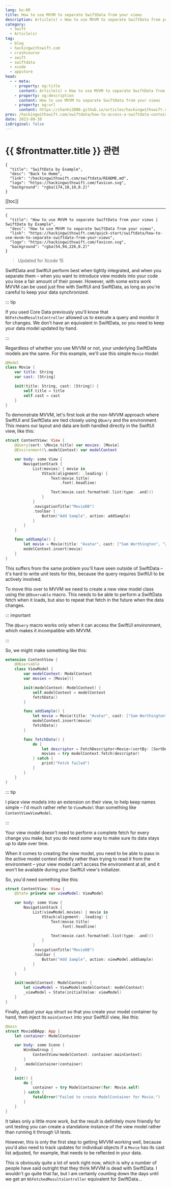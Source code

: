 ```yaml
---
lang: ko-KR
title: How to use MVVM to separate SwiftData from your views
description: Article(s) > How to use MVVM to separate SwiftData from your views
category:
  - Swift
  - Article(s)
tag: 
  - blog
  - hackingwithswift.com
  - crashcourse
  - swift
  - swiftdata
  - xcode
  - appstore
head:
  - - meta:
    - property: og:title
      content: Article(s) > How to use MVVM to separate SwiftData from your views
    - property: og:description
      content: How to use MVVM to separate SwiftData from your views
    - property: og:url
      content: https://chanhi2000.github.io/articles/hackingwithswift.com/swiftdata/how-to-use-mvvm-to-separate-swiftdata-from-your-views.html
prev: /hackingwithswift.com/swiftdata/how-to-access-a-swiftdata-container-from-widgets.md
date: 2023-09-30
isOriginal: false
---
```


# {{ $frontmatter.title }} 관련

```component VPCard
{
  "title": "SwiftData by Example",
  "desc": "Back to Home",
  "link": "/hackingwithswift.com/swiftdata/README.md",
  "logo": "https://hackingwithswift.com/favicon.svg",
  "background": "rgba(174,10,10,0.2)"
}
```

[[toc]]

---

```component VPCard
{
  "title": "How to use MVVM to separate SwiftData from your views | SwiftData by Example",
  "desc": "How to use MVVM to separate SwiftData from your views",
  "link": "https://hackingwithswift.com/quick-start/swiftdata/how-to-use-mvvm-to-separate-swiftdata-from-your-views", 
  "logo": "https://hackingwithswift.com/favicon.svg",
  "background": "rgba(54,94,226,0.2)"
}
```

> Updated for Xcode 15

SwiftData and SwiftUI perform best when tightly integrated, and when you separate them – when you want to introduce view models into your code  you lose a fair amount of their power. However, with some extra work MVVM can be used just fine with SwiftUI and SwiftData, as long as you're careful to keep your data synchronized.

::: tip

If you used Core Data previously you'll know that `NSFetchedResultsController` allowed us to execute a query and monitor it for changes. We don't have an equivalent in SwiftData, so you need to keep your data model updated by hand.

:::

Regardless of whether you use MVVM or not, your underlying SwiftData models are the same. For this example, we'll use this simple `Movie` model:

```swift
@Model
class Movie {
    var title: String
    var cast: [String]

    init(title: String, cast: [String]) {
        self.title = title
        self.cast = cast
    }
}
```

To demonstrate MVVM, let's first look at the non-MVVM approach where SwiftUI and SwiftData are tied closely using `@Query` and the environment. This means our layout and data are both handled directly in the SwiftUI view, like this:

```swift
struct ContentView: View {
    @Query(sort: \Movie.title) var movies: [Movie]
    @Environment(\.modelContext) var modelContext

    var body: some View {
        NavigationStack {
            List(movies) { movie in
                VStack(alignment: .leading) {
                    Text(movie.title)
                        .font(.headline)

                    Text(movie.cast.formatted(.list(type: .and)))
                }
            }
            .navigationTitle("MovieDB")
            .toolbar {
                Button("Add Sample", action: addSample)
            }
        }
    }

    func addSample() {
        let movie = Movie(title: "Avatar", cast: ["Sam Worthington", "Zoe Saldaña", "Stephen Lang", "Michelle Rodriguez"])
        modelContext.insert(movie)
    }
}
```

This suffers from the same problem you'll have seen outside of SwiftData – it's hard to write unit tests for this, because the query requires SwiftUI to be actively involved.

To move this over to MVVM we need to create a new view model class using the `@Observable` macro. This needs to be able to perform a SwiftData fetch when it loads, but also to repeat that fetch in the future when the data changes.

::: important

The `@Query` macro works only when it can access the SwiftUI environment, which makes it incompatible with MVVM.

:::

So, we might make something like this:

```swift
extension ContentView {
    @Observable
    class ViewModel {
        var modelContext: ModelContext
        var movies = [Movie]()

        init(modelContext: ModelContext) {
            self.modelContext = modelContext
            fetchData()
        }

        func addSample() {
            let movie = Movie(title: "Avatar", cast: ["Sam Worthington", "Zoe Saldaña", "Stephen Lang", "Michelle Rodriguez"])
            modelContext.insert(movie)
            fetchData()
        }

        func fetchData() {
            do {
                let descriptor = FetchDescriptor<Movie>(sortBy: [SortDescriptor(\.title)])
                movies = try modelContext.fetch(descriptor)
            } catch {
                print("Fetch failed")
            }
        }
    }
}
```

::: tip

I place view models into an extension on their view, to help keep names simple – I'd much rather refer to `ViewModel` than something like `ContentViewViewModel`.

:::

Your view model doesn't need to perform a complete fetch for every change you make, but you do need *some* way to make sure its data stays up to date over time.

When it comes to creating the view model, you need to be able to pass in the active model context directly rather than trying to read it from the environment – your view model can't access the environment at all, and it won't be available during your SwiftUI view's initializer.

So, you'd need something like this:

```swift
struct ContentView: View {
    @State private var viewModel: ViewModel

    var body: some View {
        NavigationStack {
            List(viewModel.movies) { movie in
                VStack(alignment: .leading) {
                    Text(movie.title)
                        .font(.headline)

                    Text(movie.cast.formatted(.list(type: .and)))
                }
            }
            .navigationTitle("MovieDB")
            .toolbar {
                Button("Add Sample", action: viewModel.addSample)
            }
        }
    }

    init(modelContext: ModelContext) {
        let viewModel = ViewModel(modelContext: modelContext)
        _viewModel = State(initialValue: viewModel)
    }
}
```

Finally, adjust your `App` struct so that you create your model container by hand, then inject its `mainContext` into your SwiftUI view, like this:

```swift
@main
struct MovieDBApp: App {
    let container: ModelContainer

    var body: some Scene {
        WindowGroup {
            ContentView(modelContext: container.mainContext)
        }
        .modelContainer(container)
    }

    init() {
        do {
            container = try ModelContainer(for: Movie.self)
        } catch {
            fatalError("Failed to create ModelContainer for Movie.")
        }
    }
}
```

It takes only a little more work, but the result is definitely more friendly for unit testing  you can create a standalone instance of the view model rather than running it through UI tests.

However, this is only the first step to getting MVVM working well, because you'd also need to track updates for individual objects  if a `Movie` has its cast list adjusted, for example, that needs to be reflected in your data.

This is obviously quite a lot of work right now, which is why a number of people have said outright that they think MVVM is dead with SwiftData. I wouldn't go quite that far, but I am certainly counting down the days until we get an `NSFetchedResultsController` equivalent for SwiftData…

